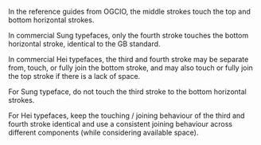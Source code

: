 In the reference guides from OGCIO, the middle strokes touch the top and bottom horizontal strokes.

In commercial Sung typefaces, only the fourth stroke touches the bottom horizontal stroke, identical
to the GB standard.

In commercial Hei typefaces, the third and fourth stroke may be separate from, touch, or fully join the bottom
stroke, and may also touch or fully join the top stroke if there is a lack of space.

For Sung typeface, do not touch the third stroke to the bottom horizontal strokes.

For Hei typefaces, keep the touching / joining behaviour of the third and fourth stroke identical and use
a consistent joining behaviour across different components (while considering available space).

